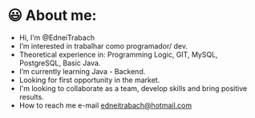 # 😃 About me:





- Hi, I’m @EdneiTrabach
- I’m interested in  trabalhar como programador/ dev. 
- Theoretical experience in: Programming Logic, GIT, MySQL, PostgreSQL, Basic Java.
- I’m currently learning Java - Backend.
- Looking for first opportunity in the market.
- I'm looking to collaborate as a team, develop skills and bring positive results.
- How to reach me e-mail edneitrabach@hotmail.com

<!---
EdneiTrabach/EdneiTrabach is a ✨ special ✨ repository because its `README.md` (this file) appears on your GitHub profile.
You can click the Preview link to take a look at your changes.
--->
